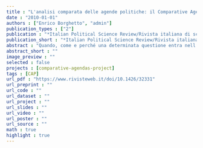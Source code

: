 ```yaml
---
title : "L'analisi comparata delle agende politiche: il Comparative Agendas Project"
date : "2010-01-01"
authors : ["Enrico Borghetto", "admin"]
publication_types : ["2"]
publication : "*Italian Political Science Review/Rivista italiana di scienza politica*, 40(2), pp. 301--316"
publication_short : "*Italian Political Science Review/Rivista italiana di scienza politica*, 40(2), pp. 301--316"
abstract : "Quando, come e perché una determinata questione entra nell’agenda di un sistema politico? Quali attori ne spingono o ne frenano il passaggio dal dibattito pubblico alle arene decisionali? Quali aspetti specifici, tra quelli connessi al problema, guadagnano centralità nell’agenda politica, e per quale ragione? E ancora: come è cambiato il contenuto dell’agenda politica nel tempo, e perché? In quale misura le preferenze dei cittadini sono incorporate nell’agenda dei decisori pubblici? Queste sono solo alcune delle importanti domande con cui si confrontano, oggi come ieri, gli studiosi delle agende politiche. Questo focus non si pone l’obiettivo di mappare una letteratura – peraltro di ragguardevoli dimensioni nonché, fin dalle origini, trasversale a più discipline quali gli studi sui media, sull’opinione pubblica, sugli attori e sulle istituzioni politiche – bensì di illustrare un programma di ricerca comparata sulle agende politiche: il Comparative Agendas Project (CAP)"
abstract_short : ""
image_preview : ""
selected : false
projects : [comparative-agendas-project]
tags : [CAP]
url_pdf : "https://www.rivisteweb.it/doi/10.1426/32331"
url_preprint : ""
url_code : ""
url_dataset : ""
url_project : ""
url_slides : ""
url_video : ""
url_poster : ""
url_source : ""
math : true
highlight : true
---
```

